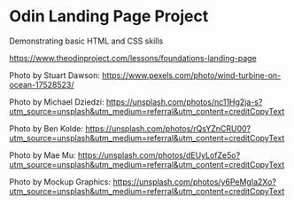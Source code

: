 # Odin Landing Page Project
Demonstrating basic HTML and CSS skills

https://www.theodinproject.com/lessons/foundations-landing-page

Photo by Stuart Dawson: https://www.pexels.com/photo/wind-turbine-on-ocean-17528523/

Photo by Michael Dziedzi: https://unsplash.com/photos/nc11Hg2ja-s?utm_source=unsplash&utm_medium=referral&utm_content=creditCopyText
  
Photo by Ben Kolde: https://unsplash.com/photos/rQsYZnCRU00?utm_source=unsplash&utm_medium=referral&utm_content=creditCopyText
  
Photo by Mae Mu: https://unsplash.com/photos/dEUyLofZe5o?utm_source=unsplash&utm_medium=referral&utm_content=creditCopyText
  
Photo by Mockup Graphics: https://unsplash.com/photos/y6PeMgIa2Xo?utm_source=unsplash&utm_medium=referral&utm_content=creditCopyText
  